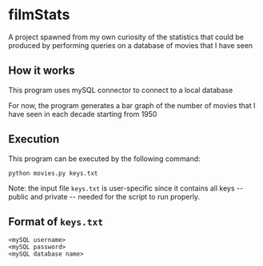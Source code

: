 # filmStats
A project spawned from my own curiosity of the statistics that could be produced by performing queries on a database of movies that I have seen

## How it works
This program uses mySQL connector to connect to a local database

For now, the program generates a bar graph of the number of movies that I have seen in each decade starting from 1950

## Execution
This program can be executed by the following command:

`python movies.py keys.txt`

Note: the input file `keys.txt` is user-specific since it contains all keys -- public and private -- needed for the script to run properly.

## Format of `keys.txt`

	<mySQL username>
	<mySQL password>
	<mySQL database name>

